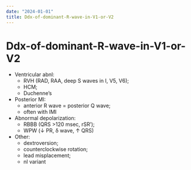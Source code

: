 ```yaml
---
date: "2024-01-01"
title: Ddx-of-dominant-R-wave-in-V1-or-V2
---
```



# Ddx-of-dominant-R-wave-in-V1-or-V2

- Ventricular abnl:
  - RVH (RAD, RAA, deep S waves in I, V5, V6);
  - HCM;
  - Duchenne’s
- Posterior MI:
  - anterior R wave = posterior Q wave;
  - often with IMI
- Abnormal depolarization:
  - RBBB (QRS >120 msec, rSR′);
  - WPW (↓ PR, δ wave, ↑ QRS)
- Other:
  - dextroversion;
  - counterclockwise rotation;
  - lead misplacement;
  - nl variant
